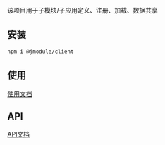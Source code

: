 该项目用于子模块/子应用定义、注册、加载、数据共享

## 安装

```bash
npm i @jmodule/client
```

## 使用
[使用文档](https://jmodule.jd.com/resource/client/)

## API
[API文档](https://jmodule.jd.com/client-api/)
